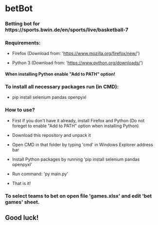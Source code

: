 # betBot
<h3>Betting bot for https://sports.bwin.de/en/sports/live/basketball-7</h3>

<h3>Requirements:</h3>

- Firefox (Download from: 'https://www.mozilla.org/firefox/new/')

- Python 3 (Download from: 'https://www.python.org/downloads/')

<h4>When installing Python enable "Add to PATH" option!</h4>

<h3>To install all necessary packages run (in CMD):</h3>

- pip install selenium pandas openpyxl

<h3>How to use?</h3>

- First if you don't have it already, install Firefox and Python (Do not foreget to enable "Add to PATH" option when installing Python)

- Download this repository and unpack it

- Open CMD in that folder by typing 'cmd' in Windows Explorer address bar

- Install Python packages by running 'pip install selenium pandas openpyxl'

- Run command: 'py main.py'

- That is it!

<h3>To select teams to bet on open file 'games.xlsx' and edit 'bet games' sheet.</h3>

<h2>Good luck!</h2>
